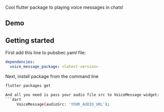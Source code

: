 
Cool flutter package to playing voice messages in chats!


## Demo



## Getting started

First add this line to pubsbec.yaml file:

```yml
dependencies:
  voice_message_package: <latest-version>
```

Next, install package from the command line
```sh
flutter packages get

And all you need is pass your audio file src to VoiceMessage widget:
```dart
     VoiceMessage(audioSrc: 'YOUR_AUDIO_URL');
```



